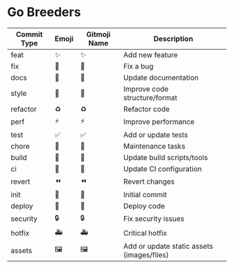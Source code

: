 # Go Breeders


| Commit Type | Emoji | Gitmoji Name       | Description                                 |
|-------------|-------|--------------------|---------------------------------------------|
| feat        | ✨     | :sparkles:         | Add new feature                             |
| fix         | 🐛     | :bug:              | Fix a bug                                   |
| docs        | 📝     | :memo:             | Update documentation                        |
| style       | 🎨     | :art:              | Improve code structure/format               |
| refactor    | ♻️     | :recycle:          | Refactor code                               |
| perf        | ⚡     | :zap:              | Improve performance                         |
| test        | ✅     | :white_check_mark: | Add or update tests                         |
| chore       | 🔧     | :wrench:           | Maintenance tasks                           |
| build       | 👷     | :construction_worker: | Update build scripts/tools              |
| ci          | 💚     | :green_heart:      | Update CI configuration                     |
| revert      | ⏪     | :rewind:           | Revert changes                              |
| init        | 🎉     | :tada:             | Initial commit                              |
| deploy      | 🚀     | :rocket:           | Deploy code                                 |
| security    | 🔒     | :lock:             | Fix security issues                         |
| hotfix      | 🚑     | :ambulance:        | Critical hotfix                             |
| assets      | 🖼️     | :framed_picture:   | Add or update static assets (images/files)  |
